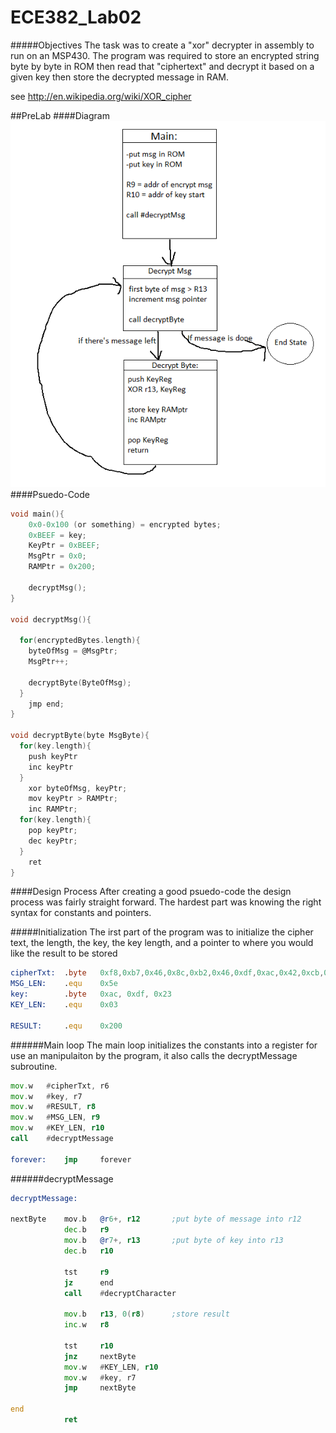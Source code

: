 ECE382_Lab02
============
#####Objectives
The task was to create a "xor" decrypter in assembly to run on an MSP430. The program was required to store an encrypted string byte by byte in ROM then read that "ciphertext" and decrypt it based on a given key then store the decrypted message in RAM. 

see http://en.wikipedia.org/wiki/XOR_cipher

##PreLab
####Diagram
![alt tag](https://raw.githubusercontent.com/EricWardner/ECE382_Lab02/master/lab2flow.png)
####Psuedo-Code
```C
void main(){
    0x0-0x100 (or something) = encrypted bytes;
    0xBEEF = key;
    KeyPtr = 0xBEEF;
    MsgPtr = 0x0;
    RAMPtr = 0x200;

    decryptMsg();
}

void decryptMsg(){

  for(encryptedBytes.length){
    byteOfMsg = @MsgPtr;
    MsgPtr++;
    
    decryptByte(ByteOfMsg);
  }
    jmp end;
}

void decryptByte(byte MsgByte){
  for(key.length){  
    push keyPtr
    inc keyPtr
  }
    xor byteOfMsg, keyPtr;
    mov keyPtr > RAMPtr;
    inc RAMPtr;
  for(key.length){
    pop keyPtr;
    dec keyPtr;
  }
    ret
}
```
####Design Process
After creating a good psuedo-code the design process was fairly straight forward. The hardest part was knowing the right syntax for constants and pointers. 

#####Initialization
The irst part of the program was to initialize the cipher text, the length, the key, the key length, and a pointer to where you would like the result to be stored

```asm
cipherTxt:	.byte	0xf8,0xb7,0x46,0x8c,0xb2,0x46,0xdf,0xac,0x42,0xcb,0xba,0x03,0xc7,0xba,0x5a,0x8c,0xb3,0x46,0xc2,0xb8,0x57,0xc4,0xff,0x4a,0xdf,0xff,0x12,0x9a,0xff,0x41,0xc5,0xab,0x50,0x82,0xff,0x03,0xe5,0xab,0x03,0xc3,0xb1,0x4f,0xd5,0xff,0x40,0xc3,0xb1,0x57,0xcd,0xb6,0x4d,0xdf,0xff,0x4f,0xc9,0xab,0x57,0xc9,0xad,0x50,0x80,0xff,0x53,0xc9,0xad,0x4a,0xc3,0xbb,0x50,0x80,0xff,0x42,0xc2,0xbb,0x03,0xdf,0xaf,0x42,0xcf,0xba,0x50,0x8f
MSG_LEN:	.equ	0x5e
key:		.byte	0xac, 0xdf, 0x23
KEY_LEN:	.equ	0x03

RESULT:		.equ	0x200
```
######Main loop
The main loop initializes the constants into a register for use an manipulaiton by the program, it also calls the decryptMessage subroutine.
```asm
mov.w	#cipherTxt, r6
mov.w	#key, r7
mov.w	#RESULT, r8
mov.w	#MSG_LEN, r9
mov.w	#KEY_LEN, r10
call    #decryptMessage

forever:    jmp     forever
```
######decryptMessage
```asm
decryptMessage:

nextByte	mov.b	@r6+, r12		;put byte of message into r12
			dec.b	r9
			mov.b	@r7+, r13		;put byte of key into r13
			dec.b	r10

			tst		r9
			jz		end
			call	#decryptCharacter

			mov.b	r13, 0(r8)		;store result
			inc.w	r8

			tst		r10
			jnz		nextByte
			mov.w	#KEY_LEN, r10
			mov.w	#key, r7
			jmp		nextByte

end
            ret
```
